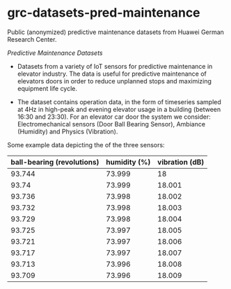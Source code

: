 # grc-datasets-pred-maintenance
Public (anonymized) predictive maintenance datasets from Huawei German Research Center.

*Predictive Maintenance Datasets*

- Datasets from a variety of IoT sensors for predictive maintenance in elevator industry. 
The data is useful for predictive maintenance of elevators doors in order to reduce unplanned 
stops and maximizing equipment life cycle.

- The dataset contains operation data, in the form of timeseries sampled at 4Hz in high-peak 
and evening elevator usage in a building (between 16:30 and 23:30). For an elevator car door 
the system we consider: Electromechanical sensors (Door Ball Bearing Sensor), Ambiance (Humidity)
 and Physics (Vibration).

Some example data depicting the of the three sensors:

|ball-bearing (revolutions) |	humidity (%) |	vibration (dB) |
|---|---|---|
|93.744 |	73.999|	18|
|93.74 |	73.999|	18.001|
|93.736|	73.998|	18.002|
|93.732|	73.998|	18.003|
|93.729|	73.998|	18.004|
|93.725|	73.997|	18.005|
|93.721|	73.997|	18.006|
|93.717|	73.997|	18.007|
|93.713|	73.996|	18.008|
|93.709|	73.996|	18.009|


